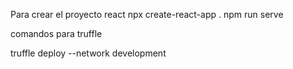 

Para crear el proyecto react 
npx create-react-app .
npm run serve

comandos para truffle

truffle deploy --network development
